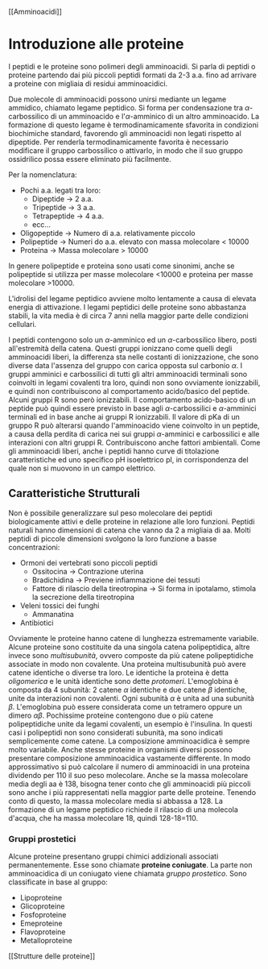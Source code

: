  [[Amminoacidi]]

# Introduzione alle proteine

I peptidi e le proteine sono polimeri degli amminoacidi. Si parla di peptidi o proteine partendo dai più piccoli peptidi formati da 2-3 a.a. fino ad arrivare a proteine con migliaia di residui amminoacidici.

Due molecole di amminoacidi possono unirsi mediante un legame ammidico, chiamato legame peptidico. Si forma per condensazione tra $\alpha$-carbossilico di un amminoacido e l'$\alpha$-amminico di un altro amminoacido.
La formazione di questo legame è termodinamicamente sfavorita in condizioni biochimiche standard, favorendo gli amminoacidi non legati rispetto al dipeptide. Per renderla termodinamicamente favorita è necessario modificare il gruppo carbossilico o attivarlo, in modo che il suo gruppo ossidrilico possa essere eliminato più facilmente.

Per la nomenclatura:
- Pochi a.a. legati tra loro:
	- Dipeptide -> 2 a.a.
	- Tripeptide -> 3 a.a.
	- Tetrapeptide -> 4 a.a.
	- ecc...
- Oligopeptide -> Numero di a.a. relativamente piccolo
- Polipeptide -> Numeri do a.a. elevato con massa molecolare < 10000
- Proteina -> Massa molecolare > 10000

In genere polipeptide e proteina sono usati come sinonimi, anche se polipeptide si utilizza per masse molecolare <10000 e proteina per masse molecolare >10000.

L'idrolisi del legame peptidico avviene molto lentamente a causa di elevata energia di attivazione.
I legami peptidici delle proteine sono abbastanza stabili, la vita media è di circa 7 anni nella maggior parte delle condizioni cellulari.

I peptidi contengono solo un $\alpha$-amminico ed un $\alpha$-carbossilico libero, posti all'estremità della catena.
Questi gruppi ionizzano come quelli degli amminoacidi liberi, la differenza sta nelle costanti di ionizzazione, che sono diverse data l'assenza del gruppo con carica opposta sul carbonio $\alpha$.
I gruppi amminici e carbossilici di tutti gli altri amminoacidi terminali sono coinvolti in legami covalenti tra loro, quindi non sono ovviamente ionizzabili, e quindi non contribuiscono al comportamento acido/basico del peptide.
Alcuni gruppi R sono però ionizzabili. Il comportamento acido-basico di un peptide può quindi essere previsto in base agli $\alpha$-carbossilici e $\alpha$-amminici terminali ed in base anche ai gruppi R ionizzabili. 
Il valore di pKa di un gruppo R può alterarsi quando l'amminoacido viene coinvolto in un peptide, a causa della perdita di carica nei sui gruppi $\alpha$-amminici e carbossilici e alle interazioni con altri gruppi R. Contribuiscono anche fattori ambientali.
Come gli amminoacidi liberi, anche i peptidi hanno curve di titolazione caratteristiche ed uno specifico pH isoelettrico pI, in corrispondenza del quale non si muovono in un campo elettrico.

## Caratteristiche Strutturali 

Non è possibile generalizzare sul peso molecolare dei peptidi biologicamente attivi e delle proteine in relazione alle loro funzioni.
Peptidi naturali hanno dimensioni di catena che vanno da 2 a migliaia di aa.
Molti peptidi di piccole dimensioni svolgono la loro funzione a basse concentrazioni:
- Ormoni dei vertebrati sono piccoli peptidi
	- Ossitocina -> Contrazione uterina
	- Bradichidina -> Previene infiammazione dei tessuti
	- Fattore di rilascio della tireotropina -> Si forma in ipotalamo, stimola la secrezione della tireotropina
- Veleni tossici dei funghi
	- Ammanatina
- Antibiotici

Ovviamente le proteine hanno catene di lunghezza estremamente variabile.
Alcune proteine sono costituite da una singola catena polipeptidica, altre invece sono *multisubunità*, ovvero composte da più catene polipeptidiche associate in modo non covalente.
Una proteina multisubunità può avere catene identiche o diverse tra loro.
Le identiche la proteina è detta *oligomerica* e le unità identiche sono dette *protomeri*. L'emoglobina è composta da 4 subunità: 2 catene $\alpha$ identiche e due catene $\beta$ identiche, unite da interazioni non covalenti. Ogni subunità $\alpha$ è unita ad una subunità $\beta$. L'emoglobina può essere considerata come un tetramero oppure un dimero $\alpha\beta$.
Pochissime proteine contengono due o più catene polipeptidiche unite da legami covalenti, un esempio è l'insulina. In questi casi i polipeptidi non sono considerati subunità, ma sono indicati semplicemente come catene.
La composizione amminoacidica è sempre molto variabile. Anche stesse proteine in organismi diversi possono presentare composizione amminoacidica vastamente differente.
In modo approssimativo si può calcolare il numero di amminoacidi in una proteina dividendo per 110 il suo peso molecolare. Anche se la massa molecolare media degli aa è 138, bisogna tener conto che gli amminoacidi più piccoli sono anche i più rappresentati nella maggior parte delle proteine. Tenendo conto di questo, la massa molecolare media si abbassa a 128. La formazione di un legame peptidico richiede il rilascio di una molecola d'acqua, che ha massa molecolare 18, quindi 128-18=110.

### Gruppi prostetici
Alcune proteine presentano gruppi chimici addizionali associati permanentemente. Esse sono chiamate **proteine coniugate**. La parte non amminoacidica di un coniugato viene chiamata *gruppo prostetico*.
Sono classificate in base al gruppo:
- Lipoproteine
- Glicoproteine
- Fosfoproteine
- Emeproteine
- Flavoproteine
- Metalloproteine

[[Strutture delle proteine]]
